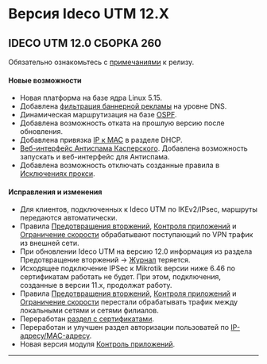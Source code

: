 # Версия Ideco UTM 12.X

## **IDECO UTM 12.0 СБОРКА 260**

Обязательно ознакомьтесь с [примечаниями]() к релизу.

#### Новые возможности

* Новая платформа на базе ядра Linux 5.15.
* Добавлена [фильтрация баннерной рекламы](../settings/services/nextdns.md) на уровне DNS. 
* Динамическая маршрутизация на базе [OSPF](../settings/services/ospf.md). 
* Добавлена возможность отката на прошлую версию после обновления.
* Добавлена привязка [IP к MAC](../settings/services/dhcp.md#nastroika-dhcp-servera-s-privyazkoi-ip-k-mac) в разделе DHCP.
* [Веб-интерфейс Антиспама Касперского](../settings/access-rules/antivirus.md). Добавлена возможность запускать и веб-интерфейс для Антиспама.
* Добавлена возможность отключать созданные правила в [Исключениях прокси](../settings/services/proxy/exclusions.md).
  
  
#### Исправления и изменения

* Для клиентов, подключенных к Ideco UTM по IKEv2/IPsec, маршруты передаются автоматически.
* Правила [Предотвращения вторжений](../settings/access-rules/ips.md), [Контроля приложений](../settings/access-rules/application-control.md) и [Ограничение скорости](../settings/access-rules/shaper.md) обрабатывают поступающий по VPN трафик из внешней сети.
* При обновлении Ideco UTM на версию 12.0 информация из раздела Предотвращение вторжений -> [Журнал](../settings/access-rules/ips.md#zhurnal) теряется.
* Исходящее подключение IPSec к Mikrotik версии ниже 6.46 по сертификатам работать не будет. При этом, подключения, созданные в версии 11.х, продолжат работу.
* Правила [Предотвращения вторжений](../settings/access-rules/ips.md), [Контроля приложений](../settings/access-rules/application-control.md) и [Ограничение скорости](../settings/access-rules/shaper.md) перестали обрабатывать трафик между локальными сетями и сетями филиалов. 
* Переработан [раздел с сертификатами](../settings/services/certificates/README.md). 
* Переработан и улучшен раздел авторизации пользоватей по [IP-адресу/MAC-адресу](../settings/users/authorization/IP-and-MAC-authorization/README.md).
* Новая версия модуля [Контроль приложений](../settings/access-rules/application-control.md).
***